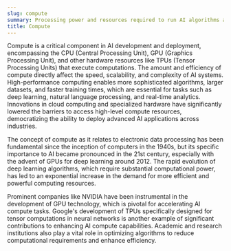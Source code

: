 ```yaml
---
slug: compute
summary: Processing power and resources required to run AI algorithms and models.
title: Compute
---
```


Compute is a critical component in AI development and deployment, encompassing the CPU (Central Processing Unit), GPU (Graphics Processing Unit), and other hardware resources like TPUs (Tensor Processing Units) that execute computations. The amount and efficiency of compute directly affect the speed, scalability, and complexity of AI systems. High-performance computing enables more sophisticated algorithms, larger datasets, and faster training times, which are essential for tasks such as deep learning, natural language processing, and real-time analytics. Innovations in cloud computing and specialized hardware have significantly lowered the barriers to access high-level compute resources, democratizing the ability to deploy advanced AI applications across industries.

The concept of compute as it relates to electronic data processing has been fundamental since the inception of computers in the 1940s, but its specific importance to AI became pronounced in the 21st century, especially with the advent of GPUs for deep learning around 2012. The rapid evolution of deep learning algorithms, which require substantial computational power, has led to an exponential increase in the demand for more efficient and powerful computing resources.

Prominent companies like NVIDIA have been instrumental in the development of GPU technology, which is pivotal for accelerating AI compute tasks. Google's development of TPUs specifically designed for tensor computations in neural networks is another example of significant contributions to enhancing AI compute capabilities. Academic and research institutions also play a vital role in optimizing algorithms to reduce computational requirements and enhance efficiency.